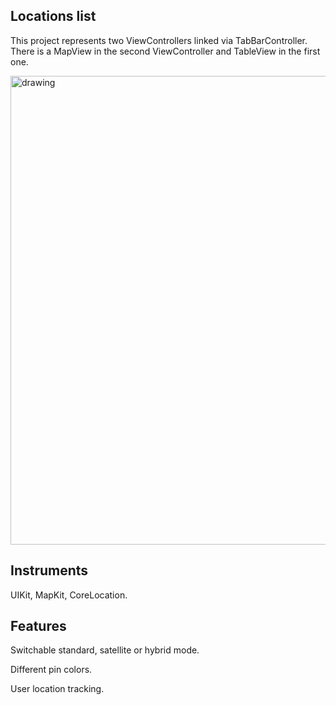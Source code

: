 ## **Locations list**

This project represents two ViewControllers linked via TabBarController. There is a MapView in the second ViewController and TableView in the first one.

<img src="readme/map.gif" alt="drawing" width="750" title="map"/>

## **Instruments**

UIKit, MapKit, CoreLocation.

## **Features**
Switchable standard, satellite or hybrid mode.

Different pin colors.

User location tracking.